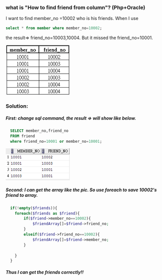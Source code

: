 
### what is "How to find friend from column"? (Php+Oracle)

I want to find member_no =10002 who is his friends. When I use 

```sql
select * from member where member_no=10002; 
```
the result=> friend_no=10003,10004. But it missed the friend_no=10001. 
<br>

 
![image](https://raw.githubusercontent.com/chliwei199/How-to-find-friend-from-column/master/tablePic.png)



### Solution:

##### First: change sql command, the result => will show like below.

```sql
  SELECT member_no,friend_no
  FROM friend 
  where friend_no=10001 or member_no=10001;
```

![image](https://raw.githubusercontent.com/chliwei199/How-to-find-friend-from-column/master/tablePic2.png)

##### Second: I can get the array like the pic. So use foreach to save 10002's friend to array.

```php
  if(!empty($friends)){
    foreach($friends as $friend){
        if($friend->member_no==10002){
            $friendArray[]=$friend->friend_no;
        }
        elseif($friend->friend_no==10002){
            $friendArray[]=$friend->member_no;
        }
        
    }
  }
```

##### Thus I can get the friends correctly!! 




